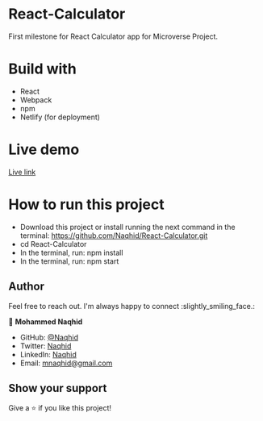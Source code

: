# React-Calculator

First milestone for React Calculator app for Microverse Project.

 # Build with

- React
- Webpack
- npm
- Netlify (for deployment)

# Live demo

[Live link](https://suspicious-yonath-697130.netlify.app/)

# How to run this project

- Download this project or install running the next command in the terminal: https://github.com/Naqhid/React-Calculator.git
- cd React-Calculator
- In the terminal, run: npm install
- In the terminal, run: npm start

## Author

Feel free to reach out. I'm always happy to connect :slightly_smiling_face.:


👤 **Mohammed Naqhid**

- GitHub: [@Naqhid](https://github.com/Naqhid)
- Twitter: [Naqhid](https://twitter.com/naqhid)
- LinkedIn: [Naqhid](https://www.linkedin.com/in/mohammed-naqhid-ab3080189/)
- Email: mnaqhid@gmail.com

## Show your support

Give a ⭐️ if you like this project!



